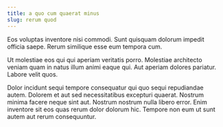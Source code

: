 ```yaml
---
title: a quo cum quaerat minus
slug: rerum quod
---
```


Eos voluptas inventore nisi commodi. Sunt quisquam dolorum impedit officia saepe. Rerum similique esse eum tempora cum.

Ut molestiae eos qui qui aperiam veritatis porro. Molestiae architecto veniam quam in natus illum animi eaque qui. Aut aperiam dolores pariatur. Labore velit quos.

Dolor incidunt sequi tempore consequatur qui quo sequi repudiandae autem. Dolorem et aut sed necessitatibus excepturi quaerat. Nostrum minima facere neque sint aut. Nostrum nostrum nulla libero error. Enim inventore sit eos quas rerum dolor dolorum hic. Tempore non eum ut sunt autem aut rerum consequuntur.

